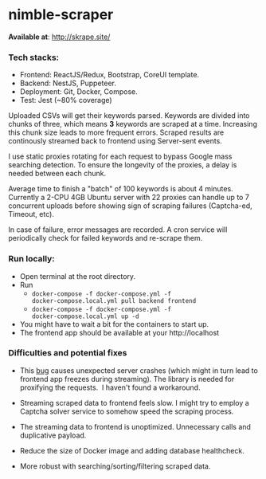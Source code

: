 # nimble-scraper
**Available at**: http://skrape.site/

### Tech stacks:
- Frontend: ReactJS/Redux, Bootstrap, CoreUI template.
- Backend: NestJS, Puppeteer.
- Deployment: Git, Docker, Compose.
- Test: Jest (~80% coverage)

Uploaded CSVs will get their keywords parsed. Keywords are divided into chunks of three, which means **3** keywords are scraped at a time. Increasing this chunk size leads to more frequent errors. Scraped results are continously streamed back to frontend using Server-sent events.

I use static proxies rotating for each request to bypass Google mass searching detection. To ensure the longevity of the proxies, a delay is needed between each chunk.

Average time to finish a "batch" of 100 keywords is about 4 minutes. Currently a 2-CPU 4GB Ubuntu server with 22 proxies can handle up to 7 concurrent uploads before showing sign of scraping failures (Captcha-ed, Timeout, etc).

In case of failure, error messages are recorded. A cron service will periodically check for failed keywords and re-scrape them.

### Run locally: 

- Open terminal at the root directory.
- Run 
    - <code>docker-compose -f docker-compose.yml -f docker-compose.local.yml pull backend frontend </code>
    - <code>docker-compose -f docker-compose.yml -f docker-compose.local.yml up -d </code>
- You might have to wait a bit for the containers to start up.
- The frontend app should be available at your http://localhost

### Difficulties and potential fixes
- This [bug](https://github.com/Cuadrix/puppeteer-page-proxy/issues/76) causes unexpected server crashes (which might in turn lead to frontend app freezes during streaming). The library is needed for proxifying the requests.  I haven't found a workaround.

- Streaming scraped data to frontend feels slow. I might try to employ a Captcha solver service to somehow speed the scraping process.

- The streaming data to frontend is unoptimized. Unnecessary calls and duplicative payload.

- Reduce the size of Docker image and adding database healthcheck.

- More robust with searching/sorting/filtering scraped data.